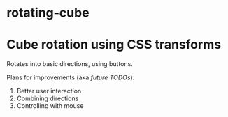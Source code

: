 # rotating-cube
# Cube rotation using CSS transforms

Rotates into basic directions, using buttons.

Plans for improvements (aka *future TODOs*):
1. Better user interaction
1. Combining directions
1. Controlling with mouse



